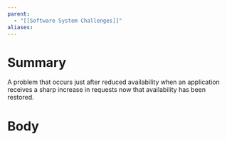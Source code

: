 ```yaml
---
parent:
  - "[[Software System Challenges]]"
aliases:
---
```

# Summary 
A problem that occurs just after reduced availability when an application receives a sharp increase in requests now that availability has been restored.
# Body
